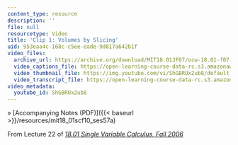 ```yaml
---
content_type: resource
description: ''
file: null
resourcetype: Video
title: 'Clip 1: Volumes by Slicing'
uid: 953eaa4c-168c-c5ee-eade-9d817a642b1f
video_files:
  archive_url: https://archive.org/download/MIT18.01JF07/ocw-18.01-f07-lec22_300k.mp4
  video_captions_file: https://open-learning-course-data-rc.s3.amazonaws.com/18-01sc-single-variable-calculus-fall-2010/cfa777cfc43553c781614291ae9dc337_ShGBRUx2ub8.vtt
  video_thumbnail_file: https://img.youtube.com/vi/ShGBRUx2ub8/default.jpg
  video_transcript_file: https://open-learning-course-data-rc.s3.amazonaws.com/18-01sc-single-variable-calculus-fall-2010/354fe24e07405e4091652b7c51d80155_ShGBRUx2ub8.pdf
video_metadata:
  youtube_id: ShGBRUx2ub8
---
```


» [Accompanying Notes (PDF)]({{< baseurl >}}/resources/mit18_01scf10_ses57a)

From Lecture 22 of [_18.01 Single Variable Calculus, Fall 2006_](/courses/18-01-single-variable-calculus-fall-2006/pages/video-lectures)